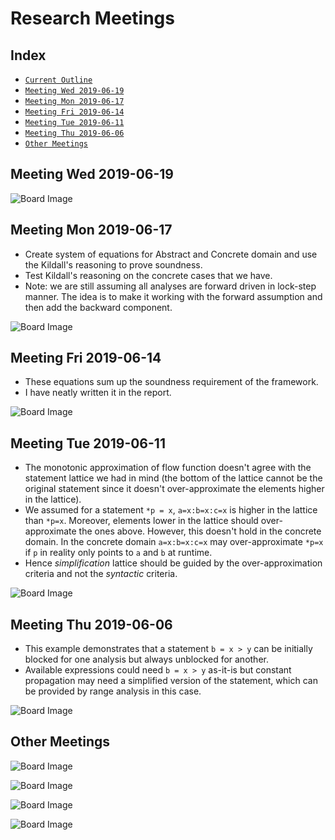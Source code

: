 Research Meetings
===========================

Index
---------------
* [`Current Outline`](#current-outline)
* [`Meeting Wed 2019-06-19`](#20190619)
* [`Meeting Mon 2019-06-17`](#20190617)
* [`Meeting Fri 2019-06-14`](#20190614)
* [`Meeting Tue 2019-06-11`](#20190611)
* [`Meeting Thu 2019-06-06`](#20190606)
* [`Other Meetings`](#othermeetings)

Meeting Wed 2019-06-19 <a name="20190619"></a>
-----------------------
![Board Image](pics/P_20190619_180059.jpg)

Meeting Mon 2019-06-17 <a name="20190617"></a>
-----------------------
* Create system of equations for Abstract and Concrete domain and use the
  Kildall's reasoning to prove soundness.
* Test Kildall's reasoning on the concrete cases that we have.
* Note: we are still assuming all analyses are forward driven in lock-step manner.
  The idea is to make it working with the forward assumption and then
  add the backward component.

![Board Image](pics/P_20190617_190034.jpg)

Meeting Fri 2019-06-14 <a name="20190614"></a>
-----------------------
* These equations sum up the soundness requirement of the framework.
* I have neatly written it in the report.

![Board Image](pics/P_20190614_174435.jpg)

Meeting Tue 2019-06-11 <a name="20190611"></a>
-----------------------
* The monotonic approximation of flow function doesn't agree with
  the statement lattice we had in mind (the bottom of the lattice
  cannot be the original statement since it doesn't over-approximate
  the elements higher in the lattice). 
* We assumed for a statement `*p = x`, `a=x:b=x:c=x` is higher in the
  lattice than `*p=x`. Moreover, elements lower in the lattice
  should over-approximate
  the ones above. However, this doesn't hold in the concrete domain.
  In the concrete domain `a=x:b=x:c=x` may over-approximate `*p=x` if
  `p` in reality only points to `a` and `b` at runtime.
* Hence *simplification* lattice should be guided by the over-approximation
  criteria and not the *syntactic* criteria.

![Board Image](pics/P_20190611_160050.jpg)

Meeting Thu 2019-06-06 <a name="20190606"></a>
-----------------------
* This example demonstrates that a statement `b = x > y` can
  be initially blocked for one analysis but always unblocked for another.
* Available expressions could need `b = x > y` as-it-is but constant
  propagation may need a simplified version of the statement, which
  can be provided by range analysis in this case.

![Board Image](pics/P_20190606_133132.jpg)

Other Meetings <a name="othermeetings"></a>
-----------------------
![Board Image](pics/P_20190510_133056.jpg)

![Board Image](pics/P_20190511_120431.jpg)

![Board Image](pics/P_20190511_122114.jpg)

![Board Image](pics/P_20190515_160948.jpg)
